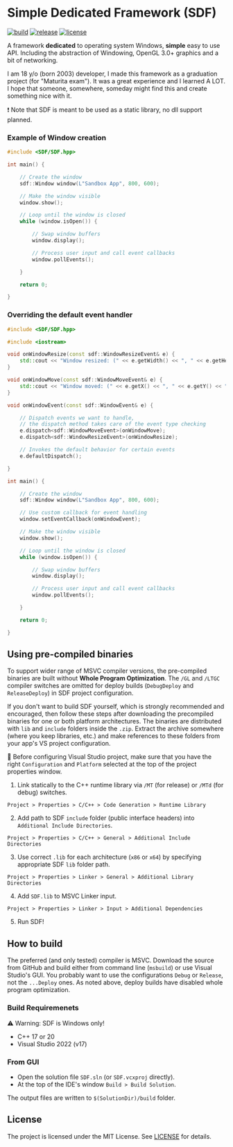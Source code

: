 # Simple Dedicated Framework (SDF)

[![build](https://github.com/Skulaurun/SDF/actions/workflows/msbuild.yml/badge.svg?branch=main)](https://github.com/Skulaurun/SDF/actions/workflows/msbuild.yml)
[![release](https://img.shields.io/github/v/release/Skulaurun/SDF)](https://github.com/Skulaurun/SDF/releases/latest)
[![license](https://img.shields.io/github/license/Skulaurun/SDF?color=blue)](https://github.com/Skulaurun/SDF/blob/main/LICENSE)

A framework **dedicated** to operating system Windows, **simple** easy to use API. Including the abstraction of Windowing, OpenGL 3.0+ graphics and a bit of networking.

I am 18 y/o (born 2003) developer, I made this framework as a graduation project (for "Maturita exam"). It was a great experience and I learned A LOT. I hope that someone, somewhere, someday might find this and create something nice with it.

❗ Note that SDF is meant to be used as a static library, no dll support planned.

### Example of Window creation
```cpp
#include <SDF/SDF.hpp>

int main() {

    // Create the window
    sdf::Window window(L"Sandbox App", 800, 600);

    // Make the window visible
    window.show();

    // Loop until the window is closed
    while (window.isOpen()) {

        // Swap window buffers
        window.display();

        // Process user input and call event callbacks
        window.pollEvents();

    }

    return 0;

}
```

### Overriding the default event handler
```cpp
#include <SDF/SDF.hpp>

#include <iostream>

void onWindowResize(const sdf::WindowResizeEvent& e) {
    std::cout << "Window resized: (" << e.getWidth() << ", " << e.getHeight() << ")\n";
}

void onWindowMove(const sdf::WindowMoveEvent& e) {
    std::cout << "Window moved: (" << e.getX() << ", " << e.getY() << ")\n";
}

void onWindowEvent(const sdf::WindowEvent& e) {

    // Dispatch events we want to handle,
    // the dispatch method takes care of the event type checking
    e.dispatch<sdf::WindowMoveEvent>(onWindowMove);
    e.dispatch<sdf::WindowResizeEvent>(onWindowResize);

    // Invokes the default behavior for certain events
    e.defaultDispatch();

}

int main() {

    // Create the window
    sdf::Window window(L"Sandbox App", 800, 600);

    // Use custom callback for event handling
    window.setEventCallback(onWindowEvent);

    // Make the window visible
    window.show();

    // Loop until the window is closed
    while (window.isOpen()) {

        // Swap window buffers
        window.display();

        // Process user input and call event callbacks
        window.pollEvents();

    }

    return 0;

}
```

## Using pre-compiled binaries

To support wider range of MSVC compiler versions, the pre-compiled binaries are built without **Whole Program Optimization**. The `/GL` and `/LTGC` compiler switches are omitted for deploy builds (`DebugDeploy` and `ReleaseDeploy`) in SDF project configuration.

If you don't want to build SDF yourself, which is strongly recommended and encouraged, then follow these steps after downloading the precompiled binaries for one or both platform architectures. The binaries are distributed with `lib` and `include` folders inside the `.zip`. Extract the archive somewhere (where you keep libraries, etc.) and make references to these folders from your app's VS project configuration.

📢 Before configuring Visual Studio project, make sure that you have the right `Configuration` and `Platform` selected at the top of the project properties window.

1. Link statically to the C++ runtime library via `/MT` (for release) or `/MTd` (for debug) switches.
```
Project > Properties > C/C++ > Code Generation > Runtime Library
```
2. Add path to SDF `include` folder (public interface headers) into `Additional Include Directories`.
```
Project > Properties > C/C++ > General > Additional Include Directories
```
3. Use correct `.lib` for each architecture (`x86` or `x64`) by specifying appropriate SDF `lib` folder path.
```
Project > Properties > Linker > General > Additional Library Directories
```
4. Add `SDF.lib` to MSVC Linker input.
```
Project > Properties > Linker > Input > Additional Dependencies
```
5. Run SDF!

## How to build

The preferred (and only tested) compiler is MSVC. Download the source from GitHub and build either from command line (`msbuild`) or use Visual Studio's GUI.
You probably want to use the configurations `Debug` or `Release`, not the `...Deploy` ones. As noted above, deploy builds have disabled whole program optimization.

### Build Requiremenets
⚠️ Warning: SDF is Windows only!
- C++ 17 or 20
- Visual Studio 2022 (v17)

### From GUI

- Open the solution file `SDF.sln` (or `SDF.vcxproj` directly).
- At the top of the IDE's window ```Build > Build Solution```.

The output files are written to `$(SolutionDir)/build` folder.

## License

The project is licensed under the MIT License. See [LICENSE](https://github.com/Skulaurun/SDF/blob/v1.0.0/LICENSE) for details.
